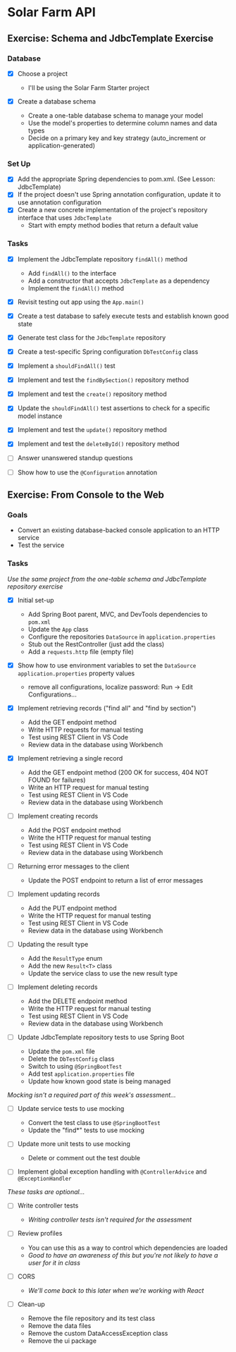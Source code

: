
# Solar Farm API

## Exercise: Schema and JdbcTemplate Exercise

### Database

* [x] Choose a project
    * I'll be using the Solar Farm Starter project

* [x] Create a database schema
    * Create a one-table database schema to manage your model
    * Use the model's properties to determine column names and data types
    * Decide on a primary key and key strategy (auto_increment or application-generated)

### Set Up

* [x] Add the appropriate Spring dependencies to pom.xml. (See Lesson: JdbcTemplate)
* [x] If the project doesn't use Spring annotation configuration, update it to use annotation configuration
* [x] Create a new concrete implementation of the project's repository interface that uses `JdbcTemplate`
    * Start with empty method bodies that return a default value

### Tasks

* [x] Implement the JdbcTemplate repository `findAll()` method
  * Add `findAll()` to the interface
  * Add a constructor that accepts `JdbcTemplate` as a dependency
  * Implement the `findAll()` method

* [x] Revisit testing out app using the `App.main()`

* [x] Create a test database to safely execute tests and establish known good state

* [x] Generate test class for the `JdbcTemplate` repository

* [x] Create a test-specific Spring configuration `DbTestConfig` class

* [x] Implement a `shouldFindAll()` test

* [x] Implement and test the `findBySection()` repository method

* [x] Implement and test the `create()` repository method

* [x] Update the `shouldFindAll()` test assertions to check for a specific model instance

* [x] Implement and test the `update()` repository method

* [x] Implement and test the `deleteById()` repository method

* [ ] Answer unanswered standup questions

* [ ] Show how to use the `@Configuration` annotation

## Exercise: From Console to the Web

### Goals

* Convert an existing database-backed console application to an HTTP service
* Test the service

### Tasks

_Use the same project from the one-table schema and JdbcTemplate repository exercise_

* [X] Initial set-up
  * Add Spring Boot parent, MVC, and DevTools dependencies to `pom.xml` 
  * Update the `App` class 
  * Configure the repositories `DataSource` in `application.properties` 
  * Stub out the RestController (just add the class) 
  * Add a `requests.http` file (empty file) 

* [X] Show how to use environment variables to set the `DataSource` `application.properties` property values
  * remove all configurations, localize password: Run -> Edit Configurations...
  
* [X] Implement retrieving records ("find all" and "find by section")
  * Add the GET endpoint method
  * Write HTTP requests for manual testing
  * Test using REST Client in VS Code
  * Review data in the database using Workbench
  
* [X] Implement retrieving a single record
  * Add the GET endpoint method (200 OK for success, 404 NOT FOUND for failures)
  * Write an HTTP request for manual testing
  * Test using REST Client in VS Code
  * Review data in the database using Workbench
  
* [ ] Implement creating records
  * Add the POST endpoint method
  * Write the HTTP request for manual testing
  * Test using REST Client in VS Code
  * Review data in the database using Workbench
  
* [ ] Returning error messages to the client
  * Update the POST endpoint to return a list of error messages

* [ ] Implement updating records
  * Add the PUT endpoint method
  * Write the HTTP request for manual testing
  * Test using REST Client in VS Code
  * Review data in the database using Workbench

* [ ] Updating the result type
  * Add the `ResultType` enum
  * Add the new `Result<T>` class
  * Update the service class to use the new result type
  
* [ ] Implement deleting records
  * Add the DELETE endpoint method
  * Write the HTTP request for manual testing
  * Test using REST Client in VS Code
  * Review data in the database using Workbench

* [ ] Update JdbcTemplate repository tests to use Spring Boot
  * Update the `pom.xml` file
  * Delete the `DbTestConfig` class
  * Switch to using `@SpringBootTest`
  * Add test `application.properties` file
  * Update how known good state is being managed


  
_Mocking isn't a required part of this week's assessment..._
  
* [ ] Update service tests to use mocking
  * Convert the test class to use `@SpringBootTest`
  * Update the "find*" tests to use mocking 

* [ ] Update more unit tests to use mocking
  * Delete or comment out the test double





* [ ] Implement global exception handling with `@ControllerAdvice` and `@ExceptionHandler`





_These tasks are optional..._

* [ ] Write controller tests
  * _Writing controller tests isn't required for the assessment_

* [ ] Review profiles
  * You can use this as a way to control which dependencies are loaded
  * _Good to have an awareness of this but you're not likely to have a user for it in class_

* [ ] CORS
  * _We'll come back to this later when we're working with React_

* [ ] Clean-up
  * Remove the file repository and its test class
  * Remove the data files
  * Remove the custom DataAccessException class
  * Remove the ui package